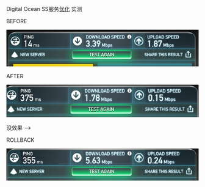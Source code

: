 
Digital Ocean SS服务[优化](http://www.linexy.net/archives/digitalocean-build-shadowsocks-services-and-optimization-program/) 实测

BEFORE

![](ss_before.png)

AFTER

![](ss_after.png)

没效果 -->

ROLLBACK

![](ss_rollback.png)